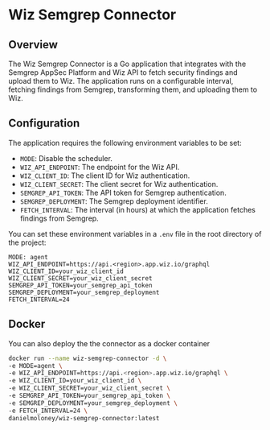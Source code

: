 # Wiz Semgrep Connector

## Overview

The Wiz Semgrep Connector is a Go application that integrates with the Semgrep AppSec Platform and Wiz API to fetch security findings and upload them to Wiz. The application runs on a configurable interval, fetching findings from Semgrep, transforming them, and uploading them to Wiz.

## Configuration

The application requires the following environment variables to be set:

- `MODE`: Disable the scheduler.
- `WIZ_API_ENDPOINT`: The endpoint for the Wiz API.
- `WIZ_CLIENT_ID`: The client ID for Wiz authentication.
- `WIZ_CLIENT_SECRET`: The client secret for Wiz authentication.
- `SEMGREP_API_TOKEN`: The API token for Semgrep authentication.
- `SEMGREP_DEPLOYMENT`: The Semgrep deployment identifier.
- `FETCH_INTERVAL`: The interval (in hours) at which the application fetches findings from Semgrep.

You can set these environment variables in a `.env` file in the root directory of the project:

```env
MODE: agent
WIZ_API_ENDPOINT=https://api.<region>.app.wiz.io/graphql
WIZ_CLIENT_ID=your_wiz_client_id
WIZ_CLIENT_SECRET=your_wiz_client_secret
SEMGREP_API_TOKEN=your_semgrep_api_token
SEMGREP_DEPLOYMENT=your_semgrep_deployment
FETCH_INTERVAL=24
```

## Docker

You can also deploy the the connector as a docker container

```bash
docker run --name wiz-semgrep-connector -d \
-e MODE=agent \
-e WIZ_API_ENDPOINT=https://api.<region>.app.wiz.io/graphql \
-e WIZ_CLIENT_ID=your_wiz_client_id \
-e WIZ_CLIENT_SECRET=your_wiz_client_secret \
-e SEMGREP_API_TOKEN=your_semgrep_api_token \
-e SEMGREP_DEPLOYMENT=your_semgrep_deployment \
-e FETCH_INTERVAL=24 \
danielmoloney/wiz-semgrep-connector:latest
```